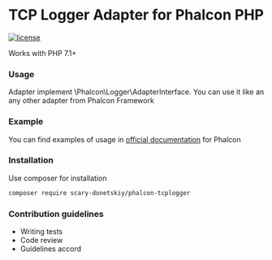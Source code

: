 # TCP Logger Adapter for Phalcon PHP #

[![license](https://img.shields.io/badge/license-BSD2-brightgreen.svg)]()

Works with PHP 7.1+

### Usage ###

Adapter implement \Phalcon\Logger\AdapterInterface. You can use it like an any other adapter from Phalcon Framework

### Example ###

You can find examples of usage in [official documentation](https://docs.phalconphp.com/en/3.2/logging) for Phalcon

### Installation ###

Use composer for installation
```bash
composer require scary-donetskiy/phalcon-tcplogger
```

### Contribution guidelines ###

* Writing tests
* Code review
* Guidelines accord